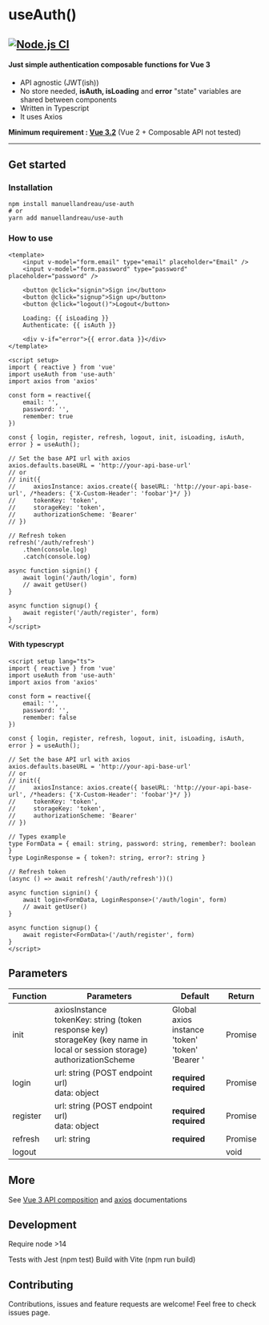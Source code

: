 # useAuth()
[![Node.js CI](https://github.com/manuelLandreau/use-auth/actions/workflows/test.yml/badge.svg)](https://github.com/manuelLandreau/use-auth/actions/workflows/test.yml)
---
#### Just simple authentication **composable** functions for Vue 3

- API agnostic (JWT(ish))
- No store needed, **isAuth, isLoading** and **error** "state" variables are shared between components
- Written in Typescript
- It uses Axios

**Minimum requirement : [Vue 3.2](https://v3.vuejs.org/guide/introduction.html)** (Vue 2 + Composable API not tested)

---
## Get started
### Installation
```
npm install manuellandreau/use-auth
# or
yarn add manuellandreau/use-auth
```
### How to use

```vue
<template>
    <input v-model="form.email" type="email" placeholder="Email" />
    <input v-model="form.password" type="password" placeholder="password" />

    <button @click="signin">Sign in</button>
    <button @click="signup">Sign up</button>
    <button @click="logout()">Logout</button>

    Loading: {{ isLoading }}
    Authenticate: {{ isAuth }}

    <div v-if="error">{{ error.data }}</div>
</template>

<script setup>
import { reactive } from 'vue'
import useAuth from 'use-auth'
import axios from 'axios'

const form = reactive({
    email: '',
    password: '',
    remember: true
})

const { login, register, refresh, logout, init, isLoading, isAuth, error } = useAuth();

// Set the base API url with axios
axios.defaults.baseURL = 'http://your-api-base-url'
// or
// init({
//     axiosInstance: axios.create({ baseURL: 'http://your-api-base-url', /*headers: {'X-Custom-Header': 'foobar'}*/ })
//     tokenKey: 'token',
//     storageKey: 'token',
//     authorizationScheme: 'Bearer'
// })

// Refresh token
refresh('/auth/refresh')
    .then(console.log)
    .catch(console.log)

async function signin() {
    await login('/auth/login', form)
    // await getUser()
}

async function signup() {
    await register('/auth/register', form)
}
</script>
```

#### With typescrypt
```vue
<script setup lang="ts">
import { reactive } from 'vue'
import useAuth from 'use-auth'
import axios from 'axios'

const form = reactive({
    email: '',
    password: '',
    remember: false
})

const { login, register, refresh, logout, init, isLoading, isAuth, error } = useAuth();

// Set the base API url with axios
axios.defaults.baseURL = 'http://your-api-base-url'
// or
// init({
//     axiosInstance: axios.create({ baseURL: 'http://your-api-base-url', /*headers: {'X-Custom-Header': 'foobar'}*/ })
//     tokenKey: 'token',
//     storageKey: 'token',
//     authorizationScheme: 'Bearer'
// })

// Types example
type FormData = { email: string, password: string, remember?: boolean }
type LoginResponse = { token?: string, error?: string }

// Refresh token
(async () => await refresh('/auth/refresh'))()

async function signin() {
    await login<FormData, LoginResponse>('/auth/login', form)
    // await getUser()
}

async function signup() {
    await register<FormData>('/auth/register', form)
}
</script>
```

## Parameters
| Function | Parameters                                                                                                                            | Default                                                     | Return                  |
|----------|---------------------------------------------------------------------------------------------------------------------------------------|-------------------------------------------------------------|-------------------------|
| init     | axiosInstance<br/>tokenKey: string (token response key)<br/>storageKey (key name in local or session storage)<br/>authorizationScheme | Global axios instance<br/>'token'<br/>'token'<br/>'Bearer ' | Promise<AxiosResponse>  |
| login    | url: string (POST endpoint url)<br/>data: object                                                                                      | **required**<br/>**required**                               | Promise<AxiosResponse>  |
| register | url: string (POST endpoint url)<br/>data: object                                                                                      | **required**<br/>**required**                               | Promise<AxiosResponse>  |
| refresh  | url: string                                                                                                                           | **required**                                                | Promise<AxiosResponse>  |
| logout   |                                                                                                                                       |                                                             | void                    |

## More 

See [Vue 3 API composition](https://v3.vuejs.org/guide/composition-api-introduction.html) and [axios](https://axios-http.com/docs/intro) documentations

## Development

Require node >14

Tests with Jest (npm test)
Build with Vite (npm run build)

## Contributing

Contributions, issues and feature requests are welcome!
Feel free to check issues page.

